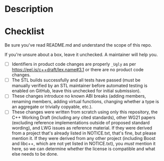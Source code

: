 # Description



# Checklist

Be sure you've read README.md and understand the scope of this repo.

If you're unsure about a box, leave it unchecked. A maintainer will help you.

- [ ] Identifiers in product code changes are properly `_Ugly` as per
  https://eel.is/c++draft/lex.name#3.1 or there are no product code changes.
- [ ] The STL builds successfully and all tests have passed (must be manually
  verified by an STL maintainer before automated testing is enabled on GitHub,
  leave this unchecked for initial submission).
- [ ] These changes introduce no known ABI breaks (adding members, renaming
  members, adding virtual functions, changing whether a type is an aggregate
  or trivially copyable, etc.).
- [ ] These changes were written from scratch using only this repository,
  the C++ Working Draft (including any cited standards), other WG21 papers
  (excluding reference implementations outside of proposed standard wording),
  and LWG issues as reference material. If they were derived from a project
  that's already listed in NOTICE.txt, that's fine, but please mention it.
  If they were derived from any other project (including Boost and libc++,
  which are not yet listed in NOTICE.txt), you *must* mention it here,
  so we can determine whether the license is compatible and what else needs
  to be done.
